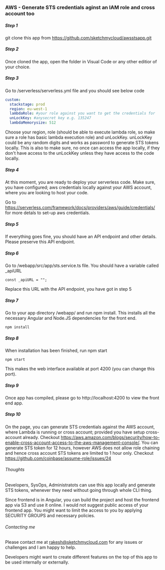 ### AWS - Generate STS credentials aginst an IAM role and cross account too

##### Step 1
git clone this app from https://github.com/sketchmycloud/awsstsapp.git 

##### Step 2
Once cloned the app, open the folder in Visual Code or any other editior of your choice.

##### Step 3

Go to /serverless/serverless.yml file and you should see below code

```serverless.yml
custom:
  stackstage: prod
  region: eu-west-1
  lambdaRole: #your role against you want to get the credentials for
  unLockKey: #anysecret key e.g. 135247
  lambdaMemorysize: 512
```

Choose your region, role (should be able to execute lambda role, so make sure a role has basic lambda execution role) and unLockKey. unLockKey could be any random digits and works as password to generate STS tokens locally. This is also to make sure, no once can access the app locally, if they don't have access to the unLockKey unless they have access to the code locally.

##### Step 4
At this moment, you are ready to deploy your serverless code. Make sure, you have configured; aws credentials locally  against your AWS account, where you are looking to host your code.

Go to https://serverless.com/framework/docs/providers/aws/guide/credentials/ for more detals to set-up aws credentials.

##### Step 5
If everything goes fine, you should have an API endpoint and other details. Please preserve this API endpoint.

##### Step 6
Go to /webapp/src/app/sts.service.ts file. You should have a variable called _apiURL
```
const _apiURL = "";
```
Replace this URL with the API endpoint, you have got in step 5

##### Step 7

Go to your app directory /webapp/ and run npm install. This installs all the necessary Angular and Node.JS dependencies for the front end.

```
npm install
```
##### Step 8
When installation has been finished, run npm start

```
npm start
```

This makes the web interface available at port 4200 (you can change this port).

##### Step 9
Once app has compiled, please go to http://localhost:4200 to view the front end app.

##### Step 10
On the page, you can generate STS credentials against the AWS account, where Lambda is running or cross account; provided you have setup cross-account already. Checkout https://aws.amazon.com/blogs/security/how-to-enable-cross-account-access-to-the-aws-management-console/. You can generate STS token for 12 hours, however AWS does not allow role chaining and hence cross account STS tokens are limited to 1 hour only. Checkout https://github.com/coinbase/assume-role/issues/24 

###### Thoughts
Developers, SysOps, Administratots can use this app locally and generate STS tokens, whenever they need without going through whole CLI thing. 

Since frontend is in Angular, you can build the project and host the frontend app via S3 and use it online. I would not suggest public access of your frontend app. You might want to limit the access to you by applying SECURITY GROUPS and necessary policies. 

###### Contacting me 
Please contact me at rakesh@sketchmycloud.com for any issues or challenges and I am happy to help. 

Developers might want to create different features on the top of this app to be used internally or externally.



